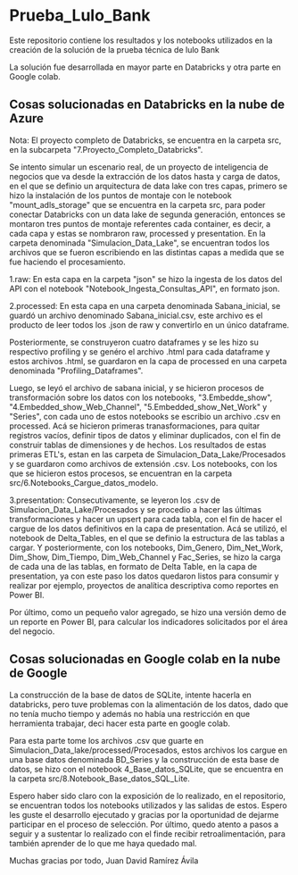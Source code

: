 # Prueba_Lulo_Bank
Este repositorio contiene los resultados y los notebooks utilizados en la creación de la solución de la prueba técnica de lulo Bank

La solución fue desarrollada en mayor parte en Databricks y otra parte en Google colab. 

## Cosas solucionadas en Databricks en la nube de Azure 

Nota: El proyecto completo de Databricks, se encuentra en la carpeta src, en la subcarpeta "7.Proyecto_Completo_Databricks".

Se intento simular un escenario real, de un proyecto de inteligencia de negocios que va desde la extracción de los datos hasta  y carga de datos, en el que se definio un arquitectura de data lake con tres capas, primero se hizo la instalación de los puntos de montaje con le notebook "mount_adls_storage" que se encuentra en la carpeta src, para poder conectar Databricks con un data lake de segunda generación, entonces se montaron tres puntos de montaje referentes cada container, es decir, a cada capa y estas se nombraron raw, processed y presentation. En la carpeta denominada "Simulacion_Data_Lake", se encuentran todos los archivos que se fueron escribiendo en las distintas capas a medida que se fue haciendo el procesamiento. 

1.raw: En esta capa en la carpeta "json" se hizo la ingesta de los datos del API con el notebook "Notebook_Ingesta_Consultas_API", en formato json.

2.processed: En esta capa en una carpeta denominada Sabana_inicial, se guardó un archivo denominado Sabana_inicial.csv, este archivo es el producto de leer todos los .json de raw y convertirlo en un único dataframe. 

Posteriormente, se construyeron cuatro dataframes y se les hizo su respectivo profiling y se genéro el archivo .html para cada dataframe y estos archivos .html, se guardaron en la capa de processed en una carpeta denominada "Profiling_Dataframes". 

Luego, se leyó el archivo de sabana inicial, y se hicieron procesos de transformación sobre los datos con los notebooks, "3.Embedde_show", "4.Embedded_show_Web_Channel", "5.Embedded_show_Net_Work" y "Series", con cada uno de estos notebooks se escribio un archivo .csv en processed. Acá se hicieron primeras tranasformaciones, para quitar registros vacíos, definir tipos de datos y eliminar duplicados, con el fin de construir tablas de dimensiones y de hechos. Los resultados de estas primeras ETL's, estan en las carpeta de  Simulacion_Data_Lake/Procesados y se guardaron como archivos de extensión .csv. Los notebooks, con los que se hicieron estos procesos, se encuentran en la carpeta src/6.Notebooks_Cargue_datos_modelo. 

3.presentation: Consecutivamente, se leyeron los .csv de Simulacion_Data_Lake/Procesados y se procedio a hacer las últimas transformaciones y hacer un upsert para cada tabla, con el fin de hacer el cargue de los datos definitivos en la capa de presentation. Acá se utilizó, el notebook de Delta_Tables, en el que se definio la estructura de las tablas a cargar. Y posteriormente, con los notebooks, Dim_Genero, Dim_Net_Work, Dim_Show, Dim_Tiempo, Dim_Web_Channel y Fac_Series, se hizo la carga de cada una de las tablas, en formato de Delta Table, en la capa de presentation, ya con este paso los datos quedaron listos para consumir y realizar por ejemplo, proyectos de analítica descriptiva como reportes en Power BI. 

Por último, como un pequeño valor agregado, se hizo una versión demo de un reporte en Power BI, para calcular los indicadores solicitados por el área del negocio. 

## Cosas solucionadas en Google colab en la nube de Google

La construcción de la base de datos de SQLite, intente hacerla en databricks, pero tuve problemas con la alimentación de los datos, dado que no tenía mucho tiempo y además no había una restricción en que herramienta trabajar, deci hacer esta parte en google colab. 

Para esta parte tome los archivos .csv que guarte en Simulacion_Data_lake/processed/Procesados, estos archivos los cargue en una base datos denominada BD_Series y la construcción de esta base de datos, se hizo con el notebook 4_Base_datos_SQLite, que se encuentra en la carpeta src/8.Notebook_Base_datos_SQL_Lite. 

Espero haber sido claro con la exposición de lo realizado, en el repositorio, se encuentran todos los notebooks utilizados y las salidas de estos. Espero les guste el desarrollo ejecutado y gracias por la oportunidad de dejarme participar en el proceso de selección. Por último, quedo atento a pasos a seguir y a sustentar lo realizado con el finde recibir retroalimentación, para también aprender de lo que me haya quedado mal. 

Muchas gracias por todo,
Juan David Ramírez Ávila 







